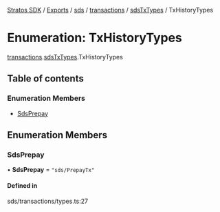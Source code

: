 [Stratos SDK](../README.md) / [Exports](../modules.md) / [sds](../modules/sds.md) / [transactions](../modules/sds.transactions.md) / [sdsTxTypes](../modules/sds.transactions.sdsTxTypes.md) / TxHistoryTypes

# Enumeration: TxHistoryTypes

[transactions](../modules/sds.transactions.md).[sdsTxTypes](../modules/sds.transactions.sdsTxTypes.md).TxHistoryTypes

## Table of contents

### Enumeration Members

- [SdsPrepay](sds.transactions.sdsTxTypes.TxHistoryTypes.md#sdsprepay)

## Enumeration Members

### SdsPrepay

• **SdsPrepay** = ``"sds/PrepayTx"``

#### Defined in

sds/transactions/types.ts:27
